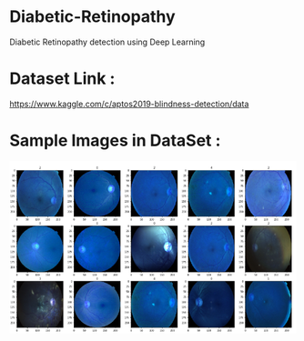 # Diabetic-Retinopathy
Diabetic Retinopathy detection using Deep Learning


# Dataset Link :
https://www.kaggle.com/c/aptos2019-blindness-detection/data

# Sample Images in DataSet :
![Image description](https://github.com/himanshuagarwal190/Diabetic-Retinopathy/blob/master/Images/DRsampleimages.PNG)
